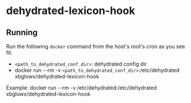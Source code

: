 # dehydrated-lexicon-hook
## Running
Run the following `docker` command from the host's root's cron as you see fit.

* `<path_to_dehydrated_conf_dir>`: dehydrated config dir
* docker run --rm -v `<path_to_dehydrated_conf_dir>`:/etc/dehydrated xbglowx/dehydrated-lexicon-hook

Example:
    docker run --rm -v /etc/dehydrated:/etc/dehydrated xbglowx/dehydrated-lexicon-hook
